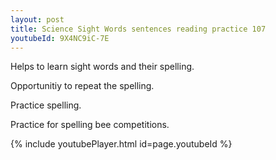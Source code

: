 ```yaml
---
layout: post
title: Science Sight Words sentences reading practice 107
youtubeId: 9X4NC9iC-7E
---
```

 
 
Helps to learn sight words and their spelling.

Opportunitiy to repeat the spelling. 

Practice spelling. 
 
Practice for spelling bee competitions. 
 
{% include youtubePlayer.html id=page.youtubeId %}
 
 
